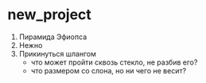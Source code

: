 # new_project
1. Пирамида Эфиопса
2. Нежно
3. Прикинуться шлангом
   - что может пройти сквозь стекло, не разбив его?
   - что размером со слона, но ни чего не весит?
